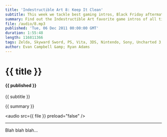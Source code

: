 ```yaml
---
title: 'Indestructible Art 8: Keep It Clean'
subtitle: This week we tackle best gaming intros, Black Friday aftermath, and Geoff Johns
summary: Find out the Indestructible Art favorite game intros of all time, Ryan spotlights comic book writer Geoff Johns, and Evan may or may not have an actual segment. Ryan and Evan also discuss Black Friday aftermath, more Zelda: Skyward Sword, and stick around after the break for listener questions!
file: /audio/8.mp3
published: 'Tue, 06 Dec 2011 00:00:00 GMT'
duration: 1:55:48
length: 116811366
tags: Zelda, Skyward Sword, PS, Vita, 3DS, Nintendo, Sony, Uncharted 3, Geoff Johns, Marvel, DC, PlayStation, Games, Comics, Naughty Dog
author: Evan Campbell &amp; Ryan Adams
---
```


# {{ title }}

#### {{ published }}

{{ subtitle }}  
  
{{ summary }}  

<audio src={{ file }} preload="false" />

- - -

Blah blah blah...

